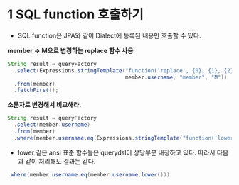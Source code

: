 # 1 SQL function 호출하기

* SQL function은 JPA와 같이 Dialect에 등록된 내용만 호출할 수 있다.

**member -> M으로 변경하는 replace 함수 사용**

```java
String result = queryFactory
  .select(Expressions.stringTemplate("function('replace', {0}, {1}, {2})", 
                                     member.username, "member", "M"))
  .from(member)
  .fetchFirst();
```

**소문자로 변경해서 비교해라.**

```java
String result = queryFactory
  .select(member.username)
  .from(member)
  .where(member.username.eq(Expressions.stringTemplate("function('lower', {0})", member.username)))
```

* lower 같은 ansi 표준 함수들은 querydsl이 상당부분 내장하고 있다. 따라서 다음과 같이 처리해도 결과는 같다.

```java
.where(member.username.eq(member.username.lower()))
```

